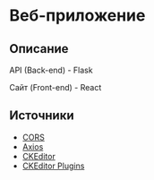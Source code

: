 # Веб-приложение
## Описание
API (Back-end) - Flask

Сайт (Front-end) - React


## Источники
* [CORS](https://developer.okta.com/blog/2018/12/20/crud-app-with-python-flask-react)
* [Axios](https://stackabuse.com/single-page-apps-with-vue-js-and-flask-ajax-integration/)
* [CKEditor](https://ckeditor.com/docs/ckeditor5/latest/builds/guides/integration/frameworks/react.html)
* [CKEditor Plugins](https://ckeditor.com/docs/ckeditor5/latest/builds/guides/development/custom-builds.html)